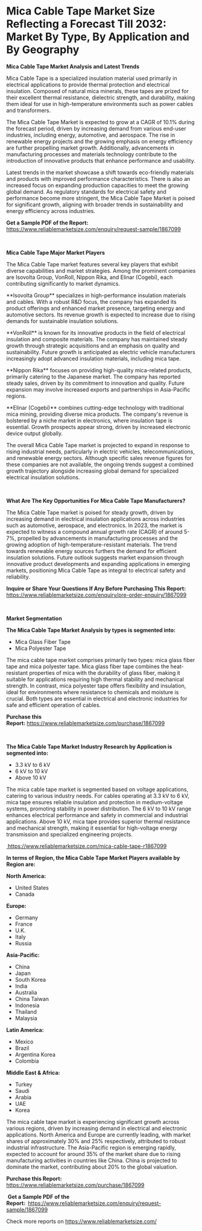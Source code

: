 <p><h1>Mica Cable Tape Market Size Reflecting a Forecast Till 2032: Market By Type, By Application and By Geography</h1></p><p><strong>Mica Cable Tape Market Analysis and Latest Trends</strong></p>
<p><p>Mica Cable Tape is a specialized insulation material used primarily in electrical applications to provide thermal protection and electrical insulation. Composed of natural mica minerals, these tapes are prized for their excellent thermal resistance, dielectric strength, and durability, making them ideal for use in high-temperature environments such as power cables and transformers. </p><p>The Mica Cable Tape Market is expected to grow at a CAGR of 10.1% during the forecast period, driven by increasing demand from various end-user industries, including energy, automotive, and aerospace. The rise in renewable energy projects and the growing emphasis on energy efficiency are further propelling market growth. Additionally, advancements in manufacturing processes and materials technology contribute to the introduction of innovative products that enhance performance and usability.</p><p>Latest trends in the market showcase a shift towards eco-friendly materials and products with improved performance characteristics. There is also an increased focus on expanding production capacities to meet the growing global demand. As regulatory standards for electrical safety and performance become more stringent, the Mica Cable Tape Market is poised for significant growth, aligning with broader trends in sustainability and energy efficiency across industries.</p></p>
<p><strong>Get a Sample PDF of the Report:&nbsp;</strong> <a href="https://www.reliablemarketsize.com/enquiry/request-sample/1867099?utm_campaign=3254&utm_medium=2&utm_source=Github&utm_content=ia&utm_term=02042025&utm_id=mica-cable-tape">https://www.reliablemarketsize.com/enquiry/request-sample/1867099</a></p>
<p>&nbsp;</p>
<p><strong>Mica Cable Tape Major Market Players</strong></p>
<p><p>The Mica Cable Tape market features several key players that exhibit diverse capabilities and market strategies. Among the prominent companies are Isovolta Group, VonRoll, Nippon Rika, and Elinar (Cogebi), each contributing significantly to market dynamics.</p><p>**Isovolta Group** specializes in high-performance insulation materials and cables. With a robust R&D focus, the company has expanded its product offerings and enhanced market presence, targeting energy and automotive sectors. Its revenue growth is expected to increase due to rising demands for sustainable insulation solutions.</p><p>**VonRoll** is known for its innovative products in the field of electrical insulation and composite materials. The company has maintained steady growth through strategic acquisitions and an emphasis on quality and sustainability. Future growth is anticipated as electric vehicle manufacturers increasingly adopt advanced insulation materials, including mica tape.</p><p>**Nippon Rika** focuses on providing high-quality mica-related products, primarily catering to the Japanese market. The company has reported steady sales, driven by its commitment to innovation and quality. Future expansion may involve increased exports and partnerships in Asia-Pacific regions.</p><p>**Elinar (Cogebi)** combines cutting-edge technology with traditional mica mining, providing diverse mica products. The company's revenue is bolstered by a niche market in electronics, where insulation tape is essential. Growth prospects appear strong, driven by increased electronic device output globally.</p><p>The overall Mica Cable Tape market is projected to expand in response to rising industrial needs, particularly in electric vehicles, telecommunications, and renewable energy sectors. Although specific sales revenue figures for these companies are not available, the ongoing trends suggest a combined growth trajectory alongside increasing global demand for specialized electrical insulation solutions.</p></p>
<p>&nbsp;</p>
<p><strong>What Are The Key Opportunities For Mica Cable Tape Manufacturers?</strong></p>
<p><p>The Mica Cable Tape market is poised for steady growth, driven by increasing demand in electrical insulation applications across industries such as automotive, aerospace, and electronics. In 2023, the market is expected to witness a compound annual growth rate (CAGR) of around 5-7%, propelled by advancements in manufacturing processes and the growing adoption of high-temperature-resistant materials. The trend towards renewable energy sources furthers the demand for efficient insulation solutions. Future outlook suggests market expansion through innovative product developments and expanding applications in emerging markets, positioning Mica Cable Tape as integral to electrical safety and reliability.</p></p>
<p><strong>Inquire or Share Your Questions If Any Before Purchasing This Report:</strong> <a href="https://www.reliablemarketsize.com/enquiry/pre-order-enquiry/1867099?utm_campaign=3254&utm_medium=2&utm_source=Github&utm_content=ia&utm_term=02042025&utm_id=mica-cable-tape">https://www.reliablemarketsize.com/enquiry/pre-order-enquiry/1867099</a></p>
<p>&nbsp;</p>
<p><strong>Market Segmentation</strong></p>
<p><strong>The Mica Cable Tape Market Analysis by types is segmented into:</strong></p>
<p><ul><li>Mica Glass Fiber Tape</li><li>Mica Polyester Tape</li></ul></p>
<p><p>The mica cable tape market comprises primarily two types: mica glass fiber tape and mica polyester tape. Mica glass fiber tape combines the heat-resistant properties of mica with the durability of glass fiber, making it suitable for applications requiring high thermal stability and mechanical strength. In contrast, mica polyester tape offers flexibility and insulation, ideal for environments where resistance to chemicals and moisture is crucial. Both types are essential in electrical and electronic industries for safe and efficient operation of cables.</p></p>
<p><strong>Purchase this Report:&nbsp;</strong><a href="https://www.reliablemarketsize.com/purchase/1867099?utm_campaign=3254&utm_medium=2&utm_source=Github&utm_content=ia&utm_term=02042025&utm_id=mica-cable-tape">https://www.reliablemarketsize.com/purchase/1867099</a></p>
<p>&nbsp;</p>
<p><strong>The Mica Cable Tape Market Industry Research by Application is segmented into:</strong></p>
<p><ul><li>3.3 kV to 6 kV</li><li>6 kV to 10 kV</li><li>Above 10 kV</li></ul></p>
<p><p>The mica cable tape market is segmented based on voltage applications, catering to various industry needs. For cables operating at 3.3 kV to 6 kV, mica tape ensures reliable insulation and protection in medium-voltage systems, promoting stability in power distribution. The 6 kV to 10 kV range enhances electrical performance and safety in commercial and industrial applications. Above 10 kV, mica tape provides superior thermal resistance and mechanical strength, making it essential for high-voltage energy transmission and specialized engineering projects.</p></p>
<p><a href="https://www.reliablemarketsize.com/mica-cable-tape-r1867099?utm_campaign=3254&utm_medium=2&utm_source=Github&utm_content=ia&utm_term=02042025&utm_id=mica-cable-tape">&nbsp;https://www.reliablemarketsize.com/mica-cable-tape-r1867099</a></p>
<p><strong>In terms of Region, the Mica Cable Tape Market Players available by Region are:</strong></p>
<p>
    <p> <strong> North America: </strong>
        <ul>
            <li>United States</li>
            <li>Canada</li>
        </ul>
        </p> 
    <p> <strong> Europe: </strong>
        <ul>
            <li>Germany</li>
            <li>France</li>
            <li>U.K.</li>
            <li>Italy</li>
            <li>Russia</li>
        </ul>
        </p> 
    <p> <strong> Asia-Pacific: </strong>
        <ul>
            <li>China</li>
            <li>Japan</li>
            <li>South Korea</li>
            <li>India</li>
            <li>Australia</li>
            <li>China Taiwan</li>
            <li>Indonesia</li>
            <li>Thailand</li>
            <li>Malaysia</li>
        </ul>
        </p> 
    <p> <strong> Latin America: </strong>
        <ul>
            <li>Mexico</li>
            <li>Brazil</li>
            <li>Argentina Korea</li>
            <li>Colombia</li>
        </ul>
        </p> 
    <p> <strong> Middle East & Africa: </strong>
        <ul>
            <li>Turkey</li>
            <li>Saudi</li>
            <li>Arabia</li>
            <li>UAE</li>
            <li>Korea</li>
        </ul>
    </p>
    </p>
<p><p>The mica cable tape market is experiencing significant growth across various regions, driven by increasing demand in electrical and electronic applications. North America and Europe are currently leading, with market shares of approximately 30% and 25% respectively, attributed to robust industrial infrastructure. The Asia-Pacific region is emerging rapidly, expected to account for around 35% of the market share due to rising manufacturing activities in countries like China. China is projected to dominate the market, contributing about 20% to the global valuation.</p></p>
<p><strong>Purchase this Report: </strong><a href="https://www.reliablemarketsize.com/purchase/1867099?utm_campaign=3254&utm_medium=2&utm_source=Github&utm_content=ia&utm_term=02042025&utm_id=mica-cable-tape">https://www.reliablemarketsize.com/purchase/1867099</a></p>
<p>&nbsp;<strong>Get a Sample PDF of the Report:&nbsp;&nbsp;</strong><a href="https://www.reliablemarketsize.com/enquiry/request-sample/1867099?utm_campaign=3254&utm_medium=2&utm_source=Github&utm_content=ia&utm_term=02042025&utm_id=mica-cable-tape">https://www.reliablemarketsize.com/enquiry/request-sample/1867099</a></p>
<p><strong></strong></p>
<p>Check more reports on <a href="https://www.reliablemarketsize.com/?utm_campaign=3254&utm_medium=2&utm_source=Github&utm_content=ia&utm_term=02042025&utm_id=mica-cable-tape">https://www.reliablemarketsize.com/</a></p>